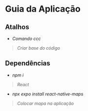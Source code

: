 # Guia da Aplicação
## Atalhos
* *Comando ccc*
> *Criar base do código*

## Dependências
* *npm i*
> *React*

* *npx expo install react-native-maps*
> *Colocar mapa na aplicação*
